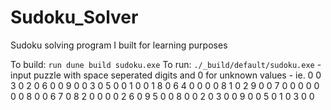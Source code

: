 # Sudoku_Solver
Sudoku solving program I built for learning purposes

To build: `run dune build sudoku.exe`
To run: `./_build/default/sudoku.exe`
        - input puzzle with space seperated digits and 0 for unknown values
        - ie. 0 0 3 0 2 0 6 0 0
              9 0 0 3 0 5 0 0 1
              0 0 1 8 0 6 4 0 0
              0 0 8 1 0 2 9 0 0
              7 0 0 0 0 0 0 0 8
              0 0 6 7 0 8 2 0 0
              0 0 2 6 0 9 5 0 0
              8 0 0 2 0 3 0 0 9
              0 0 5 0 1 0 3 0 0
